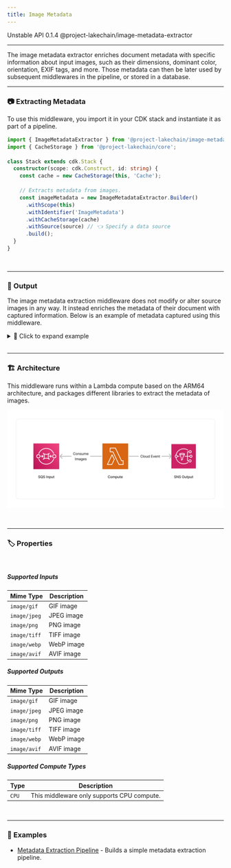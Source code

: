 ```yaml
---
title: Image Metadata
---
```


<span title="Label: Pro" data-view-component="true" class="Label Label--api text-uppercase">
  Unstable API
</span>
<span title="Label: Pro" data-view-component="true" class="Label Label--version text-uppercase">
  0.1.4
</span>
<span title="Label: Pro" data-view-component="true" class="Label Label--package">
  @project-lakechain/image-metadata-extractor
</span>
<br>

---

The image metadata extractor enriches document metadata with specific information about input images, such as their dimensions, dominant color, orientation, EXIF tags, and more. Those metadata can then be later used by subsequent middlewares in the pipeline, or stored in a database.

---

### 📷 Extracting Metadata

To use this middleware, you import it in your CDK stack and instantiate it as part of a pipeline.

```typescript
import { ImageMetadataExtractor } from '@project-lakechain/image-metadata-extractor';
import { CacheStorage } from '@project-lakechain/core';

class Stack extends cdk.Stack {
  constructor(scope: cdk.Construct, id: string) {
    const cache = new CacheStorage(this, 'Cache');
    
    // Extracts metadata from images.
    const imageMetadata = new ImageMetadataExtractor.Builder()
      .withScope(this)
      .withIdentifier('ImageMetadata')
      .withCacheStorage(cache)
      .withSource(source) // 👈 Specify a data source
      .build();
  }
}
```

<br>

---

### 📄 Output

The image metadata extraction middleware does not modify or alter source images in any way. It instead enriches the metadata of their document with captured information. Below is an example of metadata captured using this middleware.

<details>
  <summary>💁 Click to expand example</summary>

  ```json
  {
    "specversion": "1.0",
    "id": "1780d5de-fd6f-4530-98d7-82ebee85ea39",
    "type": "document-created",
    "time": "2023-10-22T13:19:10.657Z",
    "data": {
        "chainId": "6ebf76e4-f70c-440c-98f9-3e3e7eb34c79",
        "source": {
            "url": "s3://bucket/image.png",
            "type": "image/png",
            "size": 245328,
            "etag": "1243cbd6cf145453c8b5519a2ada4779"
        },
        "document": {
            "url": "s3://bucket/image.png",
            "type": "image/png",
            "size": 245328,
            "etag": "1243cbd6cf145453c8b5519a2ada4779"
        },
        "metadata": {
          "authors": [
            "John Doe"
          ],
          "title": "A winter in San Francisco",
          "properties": {
            "kind": "image",
            "attrs": {
              "width": 1920,
              "height": 1080,
              "exif": {
                "Make": "Canon",
                "Model": "Canon EOS 5D Mark IV"
              }
            }
          }
        },
        "callStack": []
    }
  }
  ```

</details>

<br>

---

### 🏗️ Architecture

This middleware runs within a Lambda compute based on the ARM64 architecture, and packages different libraries to extract the metadata of images.

![Architecture](../../../assets/image-metadata-extractor-architecture.png)

<br>

---

### 🏷️ Properties

<br>

##### Supported Inputs

|  Mime Type  | Description |
| ----------- | ----------- |
| `image/gif` | GIF image |
| `image/jpeg` | JPEG image |
| `image/png` | PNG image |
| `image/tiff` | TIFF image |
| `image/webp` | WebP image |
| `image/avif` | AVIF image |

##### Supported Outputs

|  Mime Type  | Description |
| ----------- | ----------- |
| `image/gif` | GIF image |
| `image/jpeg` | JPEG image |
| `image/png` | PNG image |
| `image/tiff` | TIFF image |
| `image/webp` | WebP image |
| `image/avif` | AVIF image |

##### Supported Compute Types

| Type  | Description |
| ----- | ----------- |
| `CPU` | This middleware only supports CPU compute. |

<br>

---

### 📖 Examples

- [Metadata Extraction Pipeline](https://github.com/awslabs/project-lakechain/tree/main/examples/simple-pipelines/metadata-extraction-pipeline) - Builds a simple metadata extraction pipeline.

